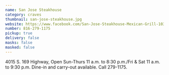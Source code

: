 ```yaml
---
name: San Jose Steakhouse
category: craves
thumbnail: san-jose-steakhouse.jpg
website: https://www.facebook.com/San-Jose-Steakhouse-Mexican-Grill-103227966394439/
number: 816-279-1175
pickup: true
delivery: false
masks: false
masked: false
---
```

4015 S. 169 Highway, Open Sun-Thurs 11 a.m. to 8:30 p.m./Fri & Sat 11 a.m. to 9:30 p.m. Dine-in and carry-out available. Call 279-1175.
